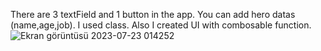 There are 3 textField and 1 button in the app. You can add hero datas (name,age,job). I used class. Also I created UI with combosable function.
![Ekran görüntüsü 2023-07-23 014252](https://github.com/SezerBugday/KotlinTrials/assets/42066464/a07821e7-fb26-4091-b9b7-cafa58476797)
